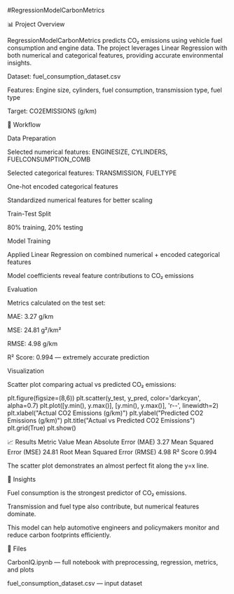 #RegressionModelCarbonMetrics

📊 Project Overview

RegressionModelCarbonMetrics predicts CO₂ emissions using vehicle fuel consumption and engine data. The project leverages Linear Regression with both numerical and categorical features, providing accurate environmental insights.

Dataset: fuel_consumption_dataset.csv

Features: Engine size, cylinders, fuel consumption, transmission type, fuel type

Target: CO2EMISSIONS (g/km)

🧩 Workflow

Data Preparation

Selected numerical features: ENGINESIZE, CYLINDERS, FUELCONSUMPTION_COMB

Selected categorical features: TRANSMISSION, FUELTYPE

One-hot encoded categorical features

Standardized numerical features for better scaling

Train-Test Split

80% training, 20% testing

Model Training

Applied Linear Regression on combined numerical + encoded categorical features

Model coefficients reveal feature contributions to CO₂ emissions

Evaluation

Metrics calculated on the test set:

MAE: 3.27 g/km

MSE: 24.81 g²/km²

RMSE: 4.98 g/km

R² Score: 0.994 — extremely accurate prediction

Visualization

Scatter plot comparing actual vs predicted CO₂ emissions:

plt.figure(figsize=(8,6))
plt.scatter(y_test, y_pred, color='darkcyan', alpha=0.7)
plt.plot([y.min(), y.max()], [y.min(), y.max()], 'r--', linewidth=2)
plt.xlabel("Actual CO2 Emissions (g/km)")
plt.ylabel("Predicted CO2 Emissions (g/km)")
plt.title("Actual vs Predicted CO2 Emissions")
plt.grid(True)
plt.show()

📈 Results
Metric	Value
Mean Absolute Error (MAE)	3.27
Mean Squared Error (MSE)	24.81
Root Mean Squared Error (RMSE)	4.98
R² Score	0.994

The scatter plot demonstrates an almost perfect fit along the y=x line.

🚀 Insights

Fuel consumption is the strongest predictor of CO₂ emissions.

Transmission and fuel type also contribute, but numerical features dominate.

This model can help automotive engineers and policymakers monitor and reduce carbon footprints efficiently.

🔗 Files

CarbonIQ.ipynb — full notebook with preprocessing, regression, metrics, and plots

fuel_consumption_dataset.csv — input dataset
